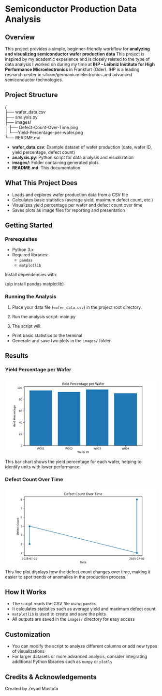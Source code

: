 # Semiconductor Production Data Analysis

## Overview

This project provides a simple, beginner-friendly workflow for **analyzing and visualizing semiconductor wafer production data** This project is inspired by my academic experience and is closely related to the type of data analysis I worked on during my time at **IHP – Leibniz Institute for High Performance Microelectronics** in Frankfurt (Oder). IHP is a leading research center in silicon/germanium electronics and advanced semiconductor technologies.

## Project Structure

/  <br /> 
├── wafer_data.csv  <br /> 
├── analysis.py  <br /> 
├── images/  <br /> 
│ ├── Defect-Count-Over-Time.png  <br /> 
│ └──Yield-Percentage-per-wafer.png  <br /> 
└── README.md  <br /> 

- **wafer_data.csv**: Example dataset of wafer production (date, wafer ID, yield percentage, defect count)
- **analysis.py**: Python script for data analysis and visualization
- **images/**: Folder containing generated plots
- **README.md**: This documentation

## What This Project Does

- Loads and explores wafer production data from a CSV file
- Calculates basic statistics (average yield, maximum defect count, etc.)
- Visualizes yield percentage per wafer and defect count over time
- Saves plots as image files for reporting and presentation

## Getting Started

### Prerequisites

- Python 3.x
- Required libraries:
  - `pandas`
  - `matplotlib`

Install dependencies with:

(pip install pandas matplotlib)

### Running the Analysis

1. Place your data file (`wafer_data.csv`) in the project root directory.
2. Run the analysis script: main.py

3. The script will:
- Print basic statistics to the terminal
- Generate and save two plots in the `images/` folder

## Results

### Yield Percentage per Wafer

![Yield Percentage per Wafer](images/Yield-Percentage-per-wafer.png)

This bar chart shows the yield percentage for each wafer, helping to identify units with lower performance.

### Defect Count Over Time

![Defect Count Over Time](images/Defect-Count-Over-Time.png)

This line plot displays how the defect count changes over time, making it easier to spot trends or anomalies in the production process.

## How It Works

- The script reads the CSV file using `pandas`
- It calculates statistics such as average yield and maximum defect count
- `matplotlib` is used to create and save the plots
- All outputs are saved in the `images/` directory for easy access

## Customization

- You can modify the script to analyze different columns or add new types of visualizations
- For larger datasets or more advanced analysis, consider integrating additional Python libraries such as `numpy` or `plotly`

## Credits & Acknowledgements

Created by Zeyad Mustafa   




